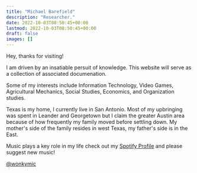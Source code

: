 ```yaml
---
title: "Michael Barefield"
description: "Researcher."
date: 2022-10-03T08:50:45+00:00
lastmod: 2022-10-03T08:50:45+00:00
draft: false
images: []
---
```


Hey, thanks for visiting!

I am driven by an insatiable persuit of knowledge. This website will serve as a collection of associated documenation.

Some of my interests include Information Technology, Video Games, Agricultural Mechanics, Social Studies, Economics, and Organization studies.

Texas is my home, I currently live in San Antonio. Most of my upbringing was spent in Leander and Georgetown but I claim the greater Austin area because of how frequently my family moved before settling down. My mother's side of the family resides in west Texas, my father's side is in the East.

Music plays a key role in my life check out my [Spotify Profile](https://open.spotify.com/user/1230083419?si=70dfa14179fc4fd0) and please suggest new music!

[@wonkymic](https://github.com/wonkymic)
